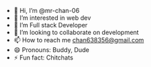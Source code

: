 - 👋 Hi, I’m @mr-chan-06
- 👀 I’m interested in web dev
- 🌱 I’m Full stack Developer
- 💞️ I’m looking to collaborate on development
- 📫 How to reach me chan638356@gmail.com
- 😄 Pronouns: Buddy, Dude
- ⚡ Fun fact: Chitchats

<!---
mr-chan-06/mr-chan-06 is a ✨ special ✨ repository because its `README.md` (this file) appears on your GitHub profile.
You can click the Preview link to take a look at your changes.
--->
